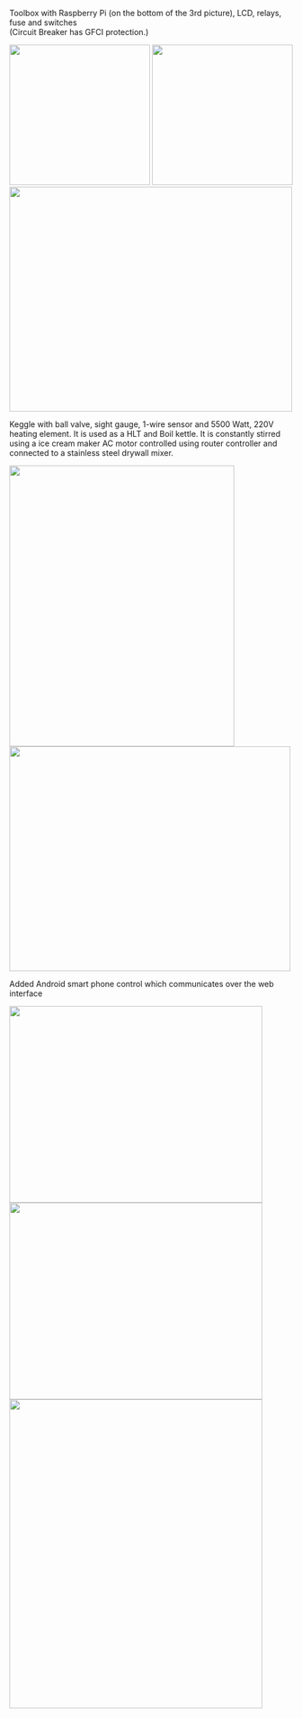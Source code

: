 Toolbox with Raspberry Pi (on the bottom of the 3rd picture), LCD, relays, fuse and switches  
(Circuit Breaker has GFCI protection.)

<img src="https://www.github.com/steve71/RasPiBrew/raw/master/img/toolbox_front.JPG" alt="" width=250 height = 250/>
<img src="https://github.com/steve71/RasPiBrew/raw/master/img/toolbox_side.JPG" alt="" width=250 height = 250/> 
<img src="https://github.com/steve71/RasPiBrew/raw/master/img/toolbox_inside.JPG" alt="" width=503 height = 400/>

Keggle with ball valve, sight gauge, 1-wire sensor and 5500 Watt, 220V heating element. It is used as a HLT and Boil kettle.  It is constantly stirred using a ice cream maker AC motor controlled using router controller and connected to a stainless steel drywall mixer.

<img src="https://github.com/steve71/RasPiBrew/raw/master/img/keggle.JPG" alt="" width=400 height=500/>
<img src="https://github.com/steve71/RasPiBrew/raw/master/img/inside_keggle.JPG" alt="" width=500 height=400/>


Added Android smart phone control which communicates over the web interface

<img src="https://github.com/steve71/RasPiBrew/raw/master/img/android1.jpg" alt="" width=450 height=350/>
<img src="https://github.com/steve71/RasPiBrew/raw/master/img/android2.jpg" alt="" width=450 height=350/>
<img src="https://github.com/steve71/RasPiBrew/raw/master/img/android3.jpg" alt="" width=450 height=550/>
